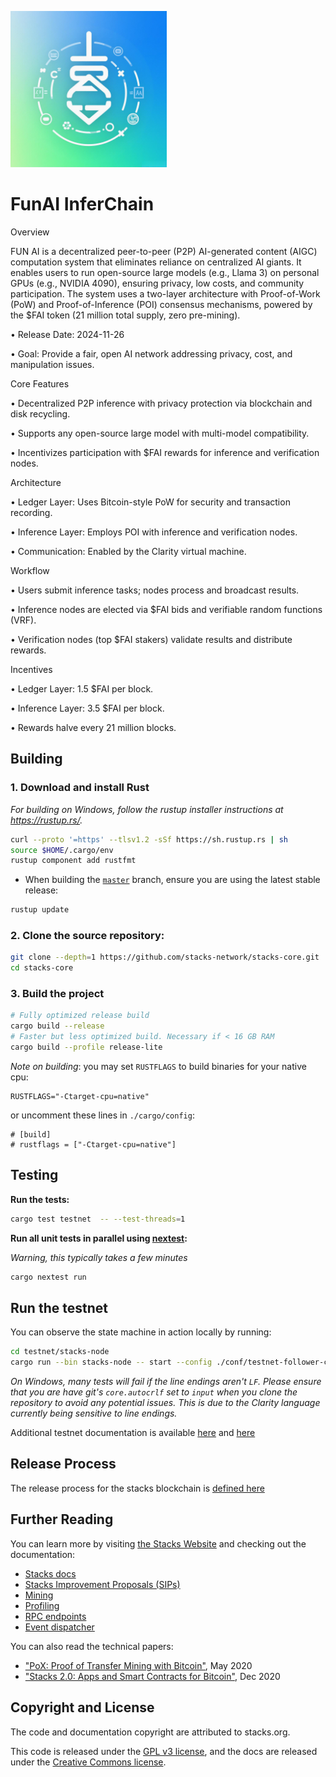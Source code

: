 <p align="left">
  <a href="https://github.com/funai-wiki/funai-infer-chain/blob/master/docs/resource/e6a63b32f7849.png">
    <img alt="Stacks" src="https://github.com/funai-wiki/funai-infer-chain/blob/master/docs/resource/e6a63b32f7849.png" width="250" />
  </a>
</p>

# FunAI InferChain

Overview

FUN AI is a decentralized peer-to-peer (P2P) AI-generated content (AIGC) computation system that eliminates reliance on centralized AI giants. It enables users to run open-source large models (e.g., Llama 3) on personal GPUs (e.g., NVIDIA 4090), ensuring privacy, low costs, and community participation. The system uses a two-layer architecture with Proof-of-Work (PoW) and Proof-of-Inference (POI) consensus mechanisms, powered by the $FAI token (21 million total supply, zero pre-mining).

 • Release Date: 2024-11-26
 
 • Goal: Provide a fair, open AI network addressing privacy, cost, and manipulation issues.

Core Features

 • Decentralized P2P inference with privacy protection via blockchain and disk recycling.
 
 • Supports any open-source large model with multi-model compatibility.
 
 • Incentivizes participation with $FAI rewards for inference and verification nodes.

Architecture

 • Ledger Layer: Uses Bitcoin-style PoW for security and transaction recording.
 
 • Inference Layer: Employs POI with inference and verification nodes.
 
 • Communication: Enabled by the Clarity virtual machine.

Workflow

 • Users submit inference tasks; nodes process and broadcast results.
 
 • Inference nodes are elected via $FAI bids and verifiable random functions (VRF).
 
 • Verification nodes (top $FAI stakers) validate results and distribute rewards.

Incentives

 • Ledger Layer: 1.5 $FAI per block.
 
 • Inference Layer: 3.5 $FAI per block.
 
 • Rewards halve every 21 million blocks.

## Building

### 1. Download and install Rust

_For building on Windows, follow the rustup installer instructions at https://rustup.rs/._

```bash
curl --proto '=https' --tlsv1.2 -sSf https://sh.rustup.rs | sh
source $HOME/.cargo/env
rustup component add rustfmt
```

- When building the [`master`](https://github.com/stacks-network/stacks-core/tree/master) branch, ensure you are using the latest stable release:

```bash
rustup update
```

### 2. Clone the source repository:

```bash
git clone --depth=1 https://github.com/stacks-network/stacks-core.git
cd stacks-core
```

### 3. Build the project

```bash
# Fully optimized release build
cargo build --release
# Faster but less optimized build. Necessary if < 16 GB RAM
cargo build --profile release-lite
```

_Note on building_: you may set `RUSTFLAGS` to build binaries for your native cpu:

```
RUSTFLAGS="-Ctarget-cpu=native"
```

or uncomment these lines in `./cargo/config`:

```
# [build]
# rustflags = ["-Ctarget-cpu=native"]
```

## Testing

**Run the tests:**

```bash
cargo test testnet  -- --test-threads=1
```

**Run all unit tests in parallel using [nextest](https://nexte.st/):**

_Warning, this typically takes a few minutes_

```bash
cargo nextest run
```

## Run the testnet

You can observe the state machine in action locally by running:

```bash
cd testnet/stacks-node
cargo run --bin stacks-node -- start --config ./conf/testnet-follower-conf.toml
```

_On Windows, many tests will fail if the line endings aren't `LF`. Please ensure that you are have git's `core.autocrlf` set to `input` when you clone the repository to avoid any potential issues. This is due to the Clarity language currently being sensitive to line endings._

Additional testnet documentation is available [here](./docs/testnet.md) and [here](https://docs.stacks.co/docs/nodes-and-miners/miner-testnet)

## Release Process

The release process for the stacks blockchain is [defined here](./docs/release-process.md)

## Further Reading

You can learn more by visiting [the Stacks Website](https://stacks.co) and checking out the documentation:

- [Stacks docs](https://docs.stacks.co/)
- [Stacks Improvement Proposals (SIPs)](./docs/SIPS.md)
- [Mining](./docs/mining.md)
- [Profiling](./docs/profiling.md)
- [RPC endpoints](./docs/rpc-endpoints.md)
- [Event dispatcher](./docs/event-dispatcher.md)

You can also read the technical papers:

- ["PoX: Proof of Transfer Mining with Bitcoin"](https://community.stacks.org/pox), May 2020
- ["Stacks 2.0: Apps and Smart Contracts for Bitcoin"](https://stacks.org/stacks), Dec 2020

## Copyright and License

The code and documentation copyright are attributed to stacks.org.

This code is released under the [GPL v3 license](https://www.gnu.org/licenses/quick-guide-gplv3.en.html), and the docs are released under the [Creative Commons license](https://creativecommons.org/).
